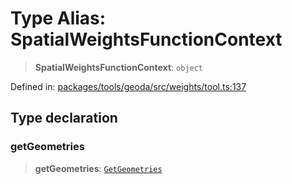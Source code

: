 # Type Alias: SpatialWeightsFunctionContext

> **SpatialWeightsFunctionContext**: `object`

Defined in: [packages/tools/geoda/src/weights/tool.ts:137](https://github.com/GeoDaCenter/openassistant/blob/dc72d81a35cf8e46295657303846fbb4ad891993/packages/tools/geoda/src/weights/tool.ts#L137)

## Type declaration

### getGeometries

> **getGeometries**: [`GetGeometries`](GetGeometries.md)
